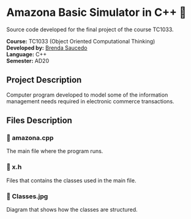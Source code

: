 # Amazona Basic Simulator in C++ 🛒

Source code developed for the final project of the course TC1033.

**Course:** TC1033 (Object Oriented Computational Thinking) <br>
**Developed by:** [Brenda Saucedo](https://github.com/Bren12) <br>
**Language:** C++ <br>
**Semester:** AD20

## Project Description

Computer program developed to model some of the information management needs required 
in electronic commerce transactions.

## Files Description

### 📁 amazona.cpp

The main file where the program runs.

### 📁 x.h

Files that contains the classes used in the main file.

### 📁 Classes.jpg

Diagram that shows how the classes are structured.
